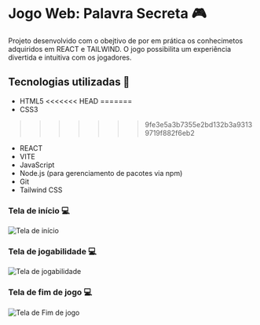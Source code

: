 # Jogo Web: Palavra Secreta 🎮

Projeto desenvolvido com o obejtivo de por em prática os conhecimetos adquiridos em REACT e TAILWIND. O jogo possibilita um experiência divertida e intuitiva com os jogadores. 

## Tecnologias utilizadas 🚀
  - HTML5
<<<<<<< HEAD
=======
  - CSS3
>>>>>>> 9fe3e5a3b7355e2bd132b3a93139719f882f6eb2
  - REACT
  - VITE
  - JavaScript
  - Node.js (para gerenciamento de pacotes via npm)
  - Git
  - Tailwind CSS

### Tela de início 💻
![Tela de início](https://github.com/user-attachments/assets/af2ec0f3-cc9a-4f35-8fec-43c690273b55)

### Tela de jogabilidade 💻
![Tela de jogabilidade](https://github.com/user-attachments/assets/e7594280-4bdd-429c-b80a-7f00ed0521c3)

### Tela de fim de jogo 💻
![Tela de Fim de jogo](https://github.com/user-attachments/assets/d6f677e2-e630-4c97-9663-707473a9d16b)
